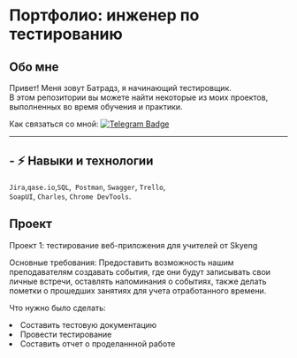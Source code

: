 # Портфолио: инженер по тестированию


## Обо мне 


Привет! Меня зовут Батрадз, я начинающий тестировщик. <br>
В этом репозитории вы можете найти некоторые из моих проектов, выполненных во время обучения и практики.
<br>

Как связаться со мной: [![Telegram Badge](https://img.shields.io/badge/-Батрадз_Черджиев-blue?style=flat&logo=Telegram&logoColor=white)](https://t.me/batik13) 
     
---

## - :zap: Навыки и технологии
``Jira``,``qase.io``,``SQL``,`` Postman``, ``Swagger``, ``Trello``, <br>
``SoapUI``, ``Charles``, ``Chrome DevTools``.

## Проект
<p> Проект 1: тестирование веб-приложения для учителей от Skyeng</p>


<p> Основные требования: Предоставить возможность нашим преподавателям создавать события, где они будут записывать свои личные встречи, оставлять напоминания о событиях, также делать пометки о прошедших занятиях для учета отработанного времени. <p>

<p>Что нужно было сделать:<p>
 <li>  Составить тестовую документацию
 <li>  Провести тестирование
 <li>  Составить отчет о проделаннной работе
